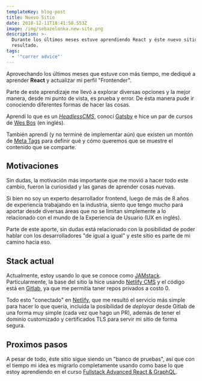 ```yaml
---
templateKey: blog-post
title: Nuevo Sitio
date: 2018-12-11T18:41:58.553Z
image: /img/sebazelonka.new-site.png
description: >-
  Durante los últimos meses estuve aprendiendo React y éste nuevo sitio es el
  resultado.
tags:
  - '"carrer advice"'
---
```

Aprovechando los últimos meses que estuve con más tiempo, me dediqué a aprender **React** y actualizar mi perfil "Frontender".

Parte de este aprendizaje me llevó a explorar diversas opciones y la mejor manera, desde mi punto de vista, es prueba y error. De ésta manera pude ir conociendo diferentes formas de hacer las cosas.

Aprendí lo que es un [_HeadlessCMS_](https://headlesscms.org/about), conocí [Gatsby](https://www.gatsbyjs.org/) e hice un par de cursos de [Wes Bos](https://wesbos.com/courses/) (en inglés).

También aprendí (y no terminé de implementar aún) que existen un montón de [Meta Tags](https://css-tricks.com/essential-meta-tags-social-media/) para definir qué y cómo queremos que se muestre el contenido que se comparte.

## Motivaciones

Sin dudas, la motivación más importante que me movió a hacer todo este cambio, fueron la curiosidad y las ganas de aprender cosas nuevas.

Si bien no soy un experto desarrollador frontend, luego de más de 8 años de experiencia trabajando en la industria, siento que tengo mucho para aportar desde diversas áreas que no se limitan simplemente a lo relacionado con el mundo de la Experiencia de Usuario (UX en inglés).

Parte de este aporte, sin dudas está relacionado con la posibilidad de poder hablar con los desarrolladores "de igual a igual" y este sitio es parte de mi camino hacia eso.

## Stack actual

Actualmente, estoy usando lo que se conoce como [JAMstack](https://jamstack.org/). Particularmente, la base del sitio la hice usando [Netlify CMS](https://www.netlifycms.org/) y el código está en [Gitlab](https://gitlab.com/), ya que me permitía taner repos privados a costo 0.

Todo esto "conectado" en [Netlify](https://www.netlify.com/features/), que me resultó el servicio más simple para hacer lo que quería, incluída la posibilidad de _deployar_ desde Gitlab de una forma muy simple (cada vez que hago un PR), además de tener el dominio customizado y certificados TLS para servir mi sitio de forma segura.

## Proximos pasos

A pesar de todo, éste sitio sigue siendo un "banco de pruebas", así que con el tiempo mi idea es migrarlo completamente usando como base lo que estoy aprendiendo en  el curso [Fullstack Advanced React & GraphQL](https://advancedreact.com/).
